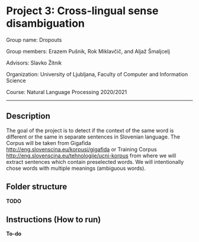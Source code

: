 # Project 3: Cross-lingual sense disambiguation
Group name: Dropouts

Group members: Erazem Pušnik, Rok Miklavčič, and Aljaž Šmaljcelj

Advisors: Slavko Žitnik

Organization: University of Ljubljana, Faculty of Computer and Information Science

Course: Natural Language Processing 2020/2021

---

## Description

The goal of the project is to detect if the context of the same word is different or the same in separate sentences in Slovenian language. 
The Corpus will be taken from Gigafida http://eng.slovenscina.eu/korpusi/gigafida or Training Corpus http://eng.slovenscina.eu/tehnologije/ucni-korpus from where we will extract sentences which contain preselected words. We will intentionally chose words with multiple meanings (ambiguous words).

## Folder structure

**TODO**

## Instructions (How to run)
 **To-do**

